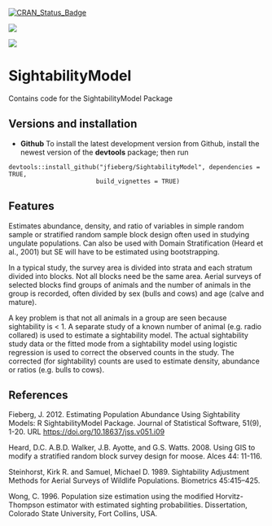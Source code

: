 [![CRAN_Status_Badge](http://www.r-pkg.org/badges/version/SightabilityModel)](https://cran.r-project.org/package=SightabilityModel)

[![](https://cranlogs.r-pkg.org/badges/SightabilityModel)](https://cran.r-project.org/package=SightabilityModel)

[![](http://cranlogs.r-pkg.org/badges/grand-total/SightabilityModel?color=orange)](https://cran.r-project.org/package=SightabilityModel)

# SightabilityModel
Contains code for the SightabilityModel Package

## Versions and installation

  * **Github** To install the latest development version from Github, 
    install the newest version of the **devtools** package; then run
```
devtools::install_github("jfieberg/SightabilityModel", dependencies = TRUE,
                        build_vignettes = TRUE)
```
## Features
Estimates abundance, density, and ratio of variables in simple random 
sample or stratified random sample block design often used in studying
ungulate populations. Can also be used with Domain Stratification (Heard et al., 2001)
but SE will have to be estimated using bootstrapping.

In a typical study, the survey area is divided into strata and each
stratum divided into blocks. Not all blocks need be the same area.
Aerial surveys of selected blocks find groups of animals and the number
of animals in the group is recorded, often divided by sex (bulls and cows)
and age (calve and mature).

A key problem is that not all animals in a group are seen
because sightability is < 1. A separate study of a known
number of animal (e.g. radio collared) is used to estimate
a sightability model. The actual sightability study data or the fitted
mode from a sightability model using logistic regression is used to
correct the observed counts in the study. The corrected (for sightability)
counts are used to estimate density, abundance or ratios (e.g. bulls to cows).

## References

Fieberg, J. 2012. Estimating Population Abundance Using Sightability Models: R SightabilityModel Package. Journal of Statistical Software, 51(9), 1-20. URL https://doi.org/10.18637/jss.v051.i09

Heard, D.C. A.B.D. Walker, J.B. Ayotte, and G.S. Watts. 2008. 
Using GIS to modify a stratified random block survey design for moose. 
Alces 44: 11-116.

Steinhorst, Kirk R. and Samuel, Michael D. 1989. Sightability Adjustment Methods for Aerial Surveys of Wildlife Populations. Biometrics 45:415–425.

Wong, C. 1996. Population size estimation using the modified Horvitz-Thompson estimator with estimated sighting probabilities. Dissertation, Colorado State University, Fort Collins, USA.

